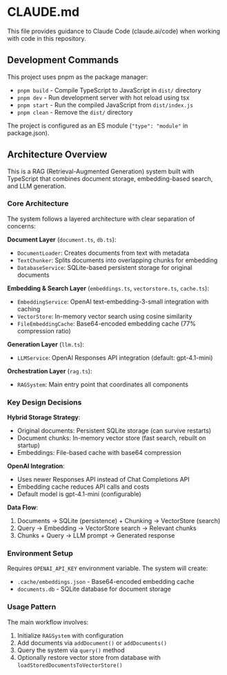 # CLAUDE.md

This file provides guidance to Claude Code (claude.ai/code) when working with code in this repository.

## Development Commands

This project uses pnpm as the package manager:

- `pnpm build` - Compile TypeScript to JavaScript in `dist/` directory
- `pnpm dev` - Run development server with hot reload using tsx
- `pnpm start` - Run the compiled JavaScript from `dist/index.js`
- `pnpm clean` - Remove the `dist/` directory

The project is configured as an ES module (`"type": "module"` in package.json).

## Architecture Overview

This is a RAG (Retrieval-Augmented Generation) system built with TypeScript that combines document storage, embedding-based search, and LLM generation.

### Core Architecture

The system follows a layered architecture with clear separation of concerns:

**Document Layer** (`document.ts`, `db.ts`):
- `DocumentLoader`: Creates documents from text with metadata
- `TextChunker`: Splits documents into overlapping chunks for embedding
- `DatabaseService`: SQLite-based persistent storage for original documents

**Embedding & Search Layer** (`embeddings.ts`, `vectorstore.ts`, `cache.ts`):
- `EmbeddingService`: OpenAI text-embedding-3-small integration with caching
- `VectorStore`: In-memory vector search using cosine similarity
- `FileEmbeddingCache`: Base64-encoded embedding cache (77% compression ratio)

**Generation Layer** (`llm.ts`):
- `LLMService`: OpenAI Responses API integration (default: gpt-4.1-mini)

**Orchestration Layer** (`rag.ts`):
- `RAGSystem`: Main entry point that coordinates all components

### Key Design Decisions

**Hybrid Storage Strategy**:
- Original documents: Persistent SQLite storage (can survive restarts)
- Document chunks: In-memory vector store (fast search, rebuilt on startup)
- Embeddings: File-based cache with base64 compression

**OpenAI Integration**:
- Uses newer Responses API instead of Chat Completions API
- Embedding cache reduces API calls and costs
- Default model is gpt-4.1-mini (configurable)

**Data Flow**:
1. Documents → SQLite (persistence) + Chunking → VectorStore (search)
2. Query → Embedding → VectorStore search → Relevant chunks
3. Chunks + Query → LLM prompt → Generated response

### Environment Setup

Requires `OPENAI_API_KEY` environment variable. The system will create:
- `.cache/embeddings.json` - Base64-encoded embedding cache
- `documents.db` - SQLite database for document storage

### Usage Pattern

The main workflow involves:
1. Initialize `RAGSystem` with configuration
2. Add documents via `addDocument()` or `addDocuments()` 
3. Query the system via `query()` method
4. Optionally restore vector store from database with `loadStoredDocumentsToVectorStore()`